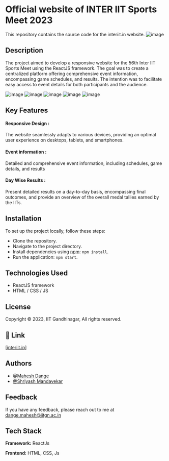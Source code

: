 # Official website of INTER IIT Sports Meet 2023

This repository contains the source code for the interiit.in website.
![image](https://github.com/123nxxp/Inter-IIT-sports/assets/105475941/a4dc02f3-191e-4b61-9a9d-e1599e9cf647)


## Description
The project aimed to develop a responsive website for the 56th Inter IIT Sports Meet using the ReactJS framework. The goal was to create a centralized platform offering comprehensive event information, encompassing game schedules, and results. The intention was to facilitate easy access to event details for both participants and the audience.

![image](https://github.com/123nxxp/Inter-IIT-sports/assets/105475941/71de3148-c81b-451f-a39a-e7087f425632)
![image](https://github.com/123nxxp/Inter-IIT-sports/assets/105475941/ba498add-ae3e-42dc-a3b3-1da1a8e3ba68)
![image](https://github.com/123nxxp/Inter-IIT-sports/assets/105475941/19c3fdb7-5979-4a75-96fd-017ac33e5a28)
![image](https://github.com/123nxxp/Inter-IIT-sports/assets/105475941/7a713748-2a3d-4f96-8438-4b4e308d2bb5)
![image](https://github.com/123nxxp/Inter-IIT-sports/assets/105475941/7b91c0cf-e2a5-4991-b7a8-d24bbaa8f7b2)

## Key Features

#### Responsive Design : 
The website seamlessly adapts to various devices, providing an optimal user experience on desktops, tablets, and smartphones.

#### Event information :
Detailed and comprehensive event information, including schedules, game details, and results

#### Day Wise Results :
Present detailed results on a day-to-day basis, encompassing final outcomes, and provide an overview of the overall medal tallies earned by the IITs.


## Installation
To set up the project locally, follow these steps:

- Clone the repository.
- Navigate to the project directory.
- Install dependencies using [npm](https://www.npmjs.com/): `npm install`.
- Run the application: `npm start`.


## Technologies Used

- ReactJS framework
- HTML / CSS / JS


## License

Copyright © 2023, IIT Gandhinagar, All rights reserved.

## 🔗 Link
[[interiit.in]](https://interiit.in/)



## Authors

- [@Mahesh Dange](https://github.com/123nxxp/)
- [@Shriyash Mandavekar](https://github.com/Shriyash1234)

## Feedback

If you have any feedback, please reach out to me at dange.mahesh@iitgn.ac.in


## Tech Stack

**Framework:** ReactJs

**Frontend:** HTML, CSS, Js

